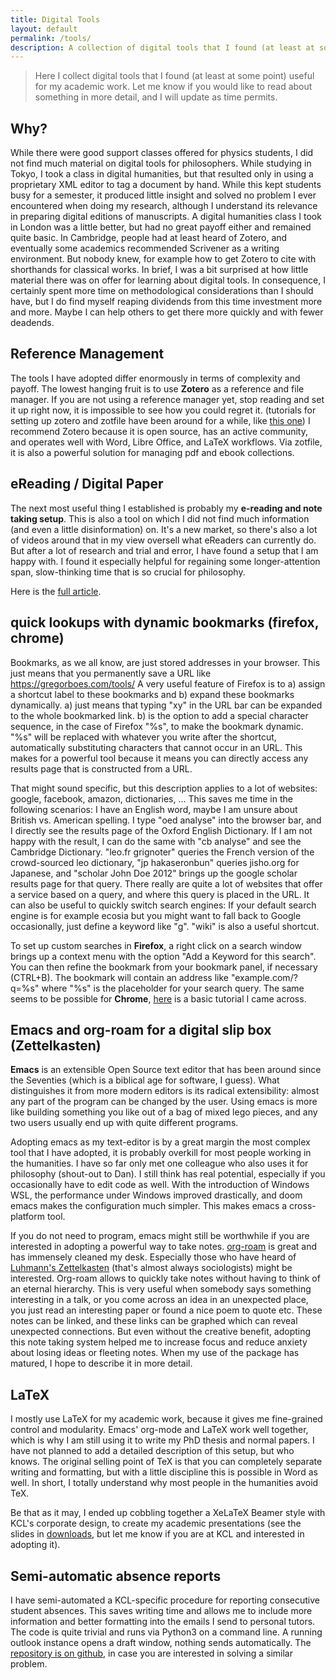 ```yaml
---
title: Digital Tools
layout: default
permalink: /tools/
description: A collection of digital tools that I found (at least at some point) useful for my academic work.
---
```


> Here I collect digital tools that I found (at least at some point) useful for my academic work. Let me know if you would like to read about something in more detail, and I will update as time permits.

## Why?
While there were good support classes offered for physics students, I did not find much material on digital tools for philosophers. While studying in Tokyo, I took a class in digital humanities, but that resulted only in using a proprietary XML editor to tag a document by hand. While this kept students busy for a semester, it produced little insight and solved no problem I ever encountered when doing my research, although I understand its relevance in preparing digital editions of manuscripts. A digital humanities class I took in London was a little better, but had no great payoff either and remained quite basic. 
In Cambridge, people had at least heard of Zotero, and eventually some academics recommended Scrivener as a writing environment. But nobody knew, for example how to get Zotero to cite with shorthands for classical works. In brief, I was a bit surprised at how little material there was on offer for learning about digital tools. In consequence, I certainly spent more time on methodological considerations than I should have, but I do find myself reaping dividends from this time investment more and more. Maybe I can help others to get there more quickly and with fewer deadends. 

## Reference Management
The tools I have adopted differ enormously in terms of complexity and payoff. 
The lowest hanging fruit is to use **Zotero** as a reference and file manager. If you are not using a reference manager yet, stop reading and set it up right now, it is impossible to see how you could regret it. (tutorials for setting up zotero and zotfile have been around for a while, like [this one](https://gettingthingstech.com/zotero-workflow-zotfile/))
I recommend Zotero because it is open source, has an active community, and operates well with Word, Libre Office, and LaTeX workflows. Via zotfile, it is also a powerful solution for managing pdf and ebook collections. 

## eReading / Digital Paper
The next most useful thing I established is probably my **e-reading and note taking setup**. This is also a tool on which I did not find much information (and even a little disinformation) on. It's a new market, so there's also a lot of videos around that in my view oversell what eReaders can currently do. But after a lot of research and trial and error, I have found a setup that I am happy with. I found it especially helpful for regaining some longer-attention span, slow-thinking time that is so crucial for philosophy. 

Here is the [full article](/tools/ereader "Article on my ereader setup").

<!-- ## Where did my day go? Time tracking -->
<!-- This one is a bit too unspecific, but in the light of more and more people using apps for the same purpose, I thought it might be worth sharing anyway. -->
<!-- To not get my priorities mixed up, I am tracking my time in a google spreadsheet. The units of time are "pomodoros", i.e. 30 minute intervals, but you could use anything you want of course. -->

<!-- Here is [the article](/tools/time-tracker). -->

## quick lookups with dynamic bookmarks (firefox, chrome)
Bookmarks, as we all know, are just stored addresses in your browser. This just means that you permanently save a URL like https://gregorboes.com/tools/ A very useful feature of Firefox is to a) assign a shortcut label to these bookmarks and b) expand these bookmarks dynamically. a) just means that typing "xy" in the URL bar can be expanded to the whole bookmarked link. b) is the option to add a special character sequence, in the case of Firefox "%s", to make the bookmark dynamic. "%s" will be replaced with whatever you write after the shortcut, automatically substituting characters that cannot occur in an URL. This makes for a powerful tool because it means you can directly access any results page that is constructed from a URL. 

That might sound specific, but this description applies to a lot of websites: google, facebook, amazon, dictionaries, ...
This saves me time in the following scenarios:
I have an English word, maybe I am unsure about British vs. American spelling. I type "oed analyse" into the browser bar, and I directly see the results page of the Oxford English Dictionary. If I am not happy with the result, I can do the same with "cb analyse" and see the Cambridge Dictionary. "leo.fr grignoter" queries the French version of the crowd-sourced leo dictionary, "jp hakaseronbun" queries jisho.org for Japanese, and "scholar John Doe 2012" brings up the google scholar results page for that query.
There really are quite a lot of websites that offer a service based on a query, and where this query is placed in the URL. It can also be useful to quickly switch search engines: If your default search engine is for example ecosia but you might want to fall back to Google occasionally, just define a keyword like "g". "wiki" is also a useful shortcut.

To set up custom searches in **Firefox**, a right click on a search window brings up a context menu with the option "Add a Keyword for this search". You can then refine the bookmark from your bookmark panel, if necessary (CTRL+B). The bookmark will contain an address like "example.com/?q=%s" where "%s" is the placeholder for your search query. The same seems to be possible for **Chrome**, [here](https://www.makeuseof.com/tag/create-custom-search-engines-google-chrome/) is a basic tutorial I came across.

## Emacs and org-roam for a digital slip box (Zettelkasten)
**Emacs** is an extensible Open Source text editor that has been around since the Seventies (which is a biblical age for software, I guess). What distinguishes it from more modern editors is its radical extensibility: almost any part of the program can be changed by the user. Using emacs is more like building something you like out of a bag of mixed lego pieces, and any two users usually end up with quite different programs.

Adopting emacs as my text-editor is by a great margin the most complex tool that I have adopted, it is probably overkill for most people working in the humanities. I have so far only met one colleague who also uses it for philosophy (shout-out to Dan). 
I still think has real potential, especially if you occasionally have to edit code as well. With the introduction of Windows WSL, the performance under Windows improved drastically, and doom emacs makes the configuration much simpler. This makes emacs a cross-platform tool.

If you do not need to program, emacs might still be worthwhile if you are interested in adopting a powerful way to take notes. [org-roam](https://github.com/org-roam/org-roam/) is great and has immensely cleaned my desk. Especially those who have heard of [Luhmann's Zettelkasten](https://en.wikipedia.org/wiki/Zettelkasten) (that's almost always sociologists) might be interested. Org-roam allows to quickly take notes without having to think of an eternal hierarchy. This is very useful when somebody says something interesting in a talk, or you come across an idea in an unexpected place, you just read an interesting paper or found a nice poem to quote etc.  These notes can be linked, and these links can be graphed which can reveal unexpected connections. But even without the creative benefit, adopting this note taking system helped me to increase focus and reduce anxiety about losing ideas or fleeting notes. When my use of the package has matured, I hope to describe it in more detail.

## LaTeX
I mostly use LaTeX for my academic work, because it gives me fine-grained control and modularity. Emacs' org-mode and LaTeX work well together, which is why I am still using it to write my PhD thesis and normal papers. I have not planned to add a detailed description of this setup, but who knows.
The original selling point of TeX is that you can completely separate writing and formatting, but with a little discipline this is possible in Word as well. In short, I totally understand why most people in the humanities avoid TeX.

Be that as it may, I ended up cobbling together a XeLaTeX Beamer style with KCL's corporate design, to create my academic presentations (see the slides in [downloads](/dl/), but let me know if you are at KCL and interested in adopting it). 

## Semi-automatic absence reports
I have semi-automated a KCL-specific procedure for reporting consecutive student absences. This saves writing time and allows me to include more information and better formatting into the emails I send to personal tutors. The code is quite trivial and runs via Python3 on a command line. A running outlook instance opens a draft window, nothing sends automatically. The [repository is on github](https://github.com/gboes/absence_reporter/), in case you are interested in solving a similar problem.



<!-- ## Open Source -->
<!-- One of the many things that distinguished my studies in physics from those of philosophy was the presence and awareness of digital tools for research.  -->
<!-- It might be a particularity of German academia, and maybe the physics community, that a lot of emphasis was placed on the use of open source tools.  -->
<!-- All departmental workstations, as well as those used in the Max-Planck Institute for Physics were as a matter of course running Ubuntu (and a KDE desktop) -->

<!-- It might have even been something more local about Munich. It is the only city whose administration ran in a tailor-made open source environment (with its own distribution, LiMux). So it is probably a fertile ground for Open Source enthusiasts. But the different fields seem to play their part: When I started a new research assistant job at the Max-Planck Institute for Innovation and Competition -- populated mostly by economists and legal researchers -- the computing environment was built on Windows 7 again. -->

<!-- In this article, I list all open source tools hat I regularly use (and this is not because they're free - I do not mind paying for a tool if it does a job better). Maybe there are some that are not well enough known - like the lovely little *briss* that lets you crop pdfs and split pages in a very smart way - for anyone scanning books, a godsend. -->

<!-- [Here](/tools/floss/) is a  simple list of open source software that I am using. -->





<!-- ## Hosting a personal website on github pages / jekyll -->
<!-- There are simpler solutions. But having version control built in is nice, and it was quite educational to set this up. But I don't think I have very strong opinions about this; just that it feels much nicer to know _mostly_ what is happening on your website, and not having to deal with all the hidden stuff that comes with wordpress. And of course already using emacs makes writing markdown comparatively nice. -->
